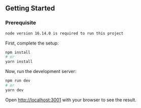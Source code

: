 
## Getting Started

### Prerequisite

```bash
node version 16.14.0 is required to run this project
```

First, complete the setup:

```bash
npm install
# or
yarn install
```

Now, run the development server:

```bash
npm run dev
# or
yarn dev
```

Open [http://localhost:3001](http://localhost:3001) with your browser to see the result.
